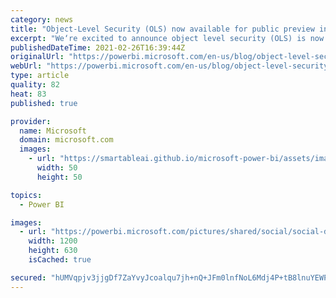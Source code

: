 ```yaml
---
category: news
title: "Object-Level Security (OLS) now available for public preview in Power BI Premium"
excerpt: "We‘re excited to announce object level security (OLS) is now available for public preview in Power BI Premium and Pro! "
publishedDateTime: 2021-02-26T16:39:44Z
originalUrl: "https://powerbi.microsoft.com/en-us/blog/object-level-security-ols-now-available-for-public-preview-in-power-bi-premium/"
webUrl: "https://powerbi.microsoft.com/en-us/blog/object-level-security-ols-now-available-for-public-preview-in-power-bi-premium/"
type: article
quality: 82
heat: 83
published: true

provider:
  name: Microsoft
  domain: microsoft.com
  images:
    - url: "https://smartableai.github.io/microsoft-power-bi/assets/images/organizations/microsoft.com-50x50.jpg"
      width: 50
      height: 50

topics:
  - Power BI

images:
  - url: "https://powerbi.microsoft.com/pictures/shared/social/social-default-image.png"
    width: 1200
    height: 630
    isCached: true

secured: "hUMVqpjv3jjgDf7ZaYvyJcoalqu7jh+nQ+JFm0lnfNoL6Mdj4P+tB8lnuYEWPeg+GUJYzPXfNswrxeIn4pdj23AnVw3QsLYCF/cjdsKy1zQubXB3fd7kBEr5y1LyT68IA53YxsDLXgNvNFWJT3z0GCw6ScL9JT8NvOXIMOry2tDFvsSVb/iXzfpBKfjowfEQEbv43dpdE6HxPS9iKcGQ/IxeiOAMnFzRcGBpbseuYLFhp2hJ77d/6wfzh2FrXgx11xILnQERAdVMYm3QcnP6ZJdUJUmBhFWIGURwHooWZntfEa9TKksfAbhEMCGOOpGJqEb5rQ3Uc/uXW/034w7xtomI6SxxAJ+gBIDr30/nJwY=;elw0ofHcNfdLIEOfOgvS0Q=="
---
```


